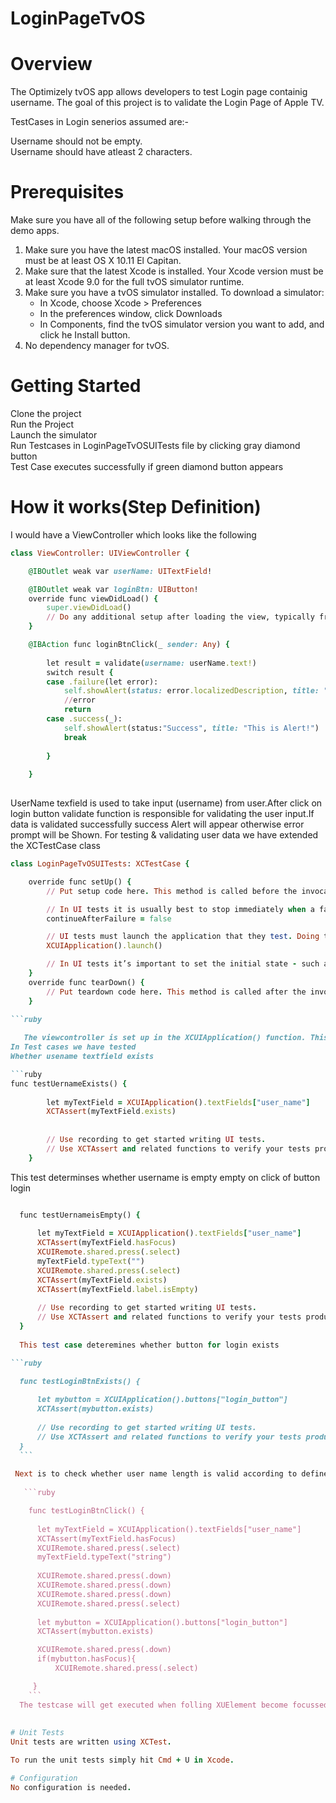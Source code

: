 # LoginPageTvOS

# Overview
The Optimizely tvOS app allows developers to test Login page containig username. The goal of this project is to validate the Login Page of Apple TV.

TestCases in Login senerios assumed are:-<br /> 

Username should not be empty.<br />
Username should have atleast 2 characters.<br />



# Prerequisites
Make sure you have all of the following setup before walking through the demo apps.
1. Make sure you have the latest macOS installed. Your macOS version must be at least OS X 10.11 El Capitan.
2. Make sure that the latest Xcode is installed. Your Xcode version must be at least Xcode 9.0 for the full tvOS simulator runtime. 
3. Make sure you have a tvOS simulator installed. To download a simulator:
    * In Xcode, choose Xcode > Preferences
    * In the preferences window, click Downloads
    * In Components, find the tvOS simulator version you want to add, and click he Install button.
4. No dependency manager for tvOS.

# Getting Started
Clone the project<br />
Run the Project<br />
Launch the simulator<br />
Run Testcases in LoginPageTvOSUITests file by clicking gray diamond button<br />
Test Case executes successfully if green diamond button appears<br />

# How it works(Step Definition)
I would have a ViewController which looks like the following

```ruby
class ViewController: UIViewController {

    @IBOutlet weak var userName: UITextField!

    @IBOutlet weak var loginBtn: UIButton!
    override func viewDidLoad() {
        super.viewDidLoad()
        // Do any additional setup after loading the view, typically from a nib.
    }

    @IBAction func loginBtnClick(_ sender: Any) {
        
        let result = validate(username: userName.text!)
        switch result {
        case .failure(let error):
            self.showAlert(status: error.localizedDescription, title: "This is Failure Alert!")
            //error
            return
        case .success(_):
            self.showAlert(status:"Success", title: "This is Alert!")
            break
            
        }
        
    }
    
```


UserName texfield is used to take input (username) from user.After click on login button validate function is responsible for 
validating the user input.If data is validated successfully success Alert will appear otherwise error prompt will be Shown.
For testing & validating user data we have extended the XCTestCase class


```ruby
class LoginPageTvOSUITests: XCTestCase {

    override func setUp() {
        // Put setup code here. This method is called before the invocation of each test method in the class.

        // In UI tests it is usually best to stop immediately when a failure occurs.
        continueAfterFailure = false

        // UI tests must launch the application that they test. Doing this in setup will make sure it happens for each test method.
        XCUIApplication().launch()

        // In UI tests it’s important to set the initial state - such as interface orientation - required for your tests before they run. The setUp method is a good place to do this.
    }
    override func tearDown() {
        // Put teardown code here. This method is called after the invocation of each test method in the class.
    }
    
```ruby

   The viewcontroller is set up in the XCUIApplication() function. This setUp() function is called before the execution of the every tests.
In Test cases we have tested
Whether usename textfield exists

```ruby
func testUernameExists() {
        
        let myTextField = XCUIApplication().textFields["user_name"]
        XCTAssert(myTextField.exists)
        
        
        // Use recording to get started writing UI tests.
        // Use XCTAssert and related functions to verify your tests produce the correct results.
    }
   ```
    
This test determinses whether username is empty empty on click of button login
  
  ```ruby

    func testUernameisEmpty() {
        
        let myTextField = XCUIApplication().textFields["user_name"]
        XCTAssert(myTextField.hasFocus)
        XCUIRemote.shared.press(.select)
        myTextField.typeText("")
        XCUIRemote.shared.press(.select)
        XCTAssert(myTextField.exists)
        XCTAssert(myTextField.label.isEmpty)
        
        // Use recording to get started writing UI tests.
        // Use XCTAssert and related functions to verify your tests produce the correct results.
    }
    
    This test case deteremines whether button for login exists
 
  ```ruby
  
    func testLoginBtnExists() {
        
        let mybutton = XCUIApplication().buttons["login_button"]
        XCTAssert(mybutton.exists)
        
        // Use recording to get started writing UI tests.
        // Use XCTAssert and related functions to verify your tests produce the correct results.
    }
    ```
   
   Next is to check whether user name length is valid according to defined scenerio.<br />
     
     ```ruby

      func testLoginBtnClick() {
        
        let myTextField = XCUIApplication().textFields["user_name"]
        XCTAssert(myTextField.hasFocus)
        XCUIRemote.shared.press(.select)
        myTextField.typeText("string")
        
        XCUIRemote.shared.press(.down)
        XCUIRemote.shared.press(.down)
        XCUIRemote.shared.press(.down)
        XCUIRemote.shared.press(.select)
        
        let mybutton = XCUIApplication().buttons["login_button"]
        XCTAssert(mybutton.exists)

        XCUIRemote.shared.press(.down)
        if(mybutton.hasFocus){
            XCUIRemote.shared.press(.select)

       }
      ```
    The testcase will get executed when folling XUElement become focussed on screen by using breakpoints.<br />    
    
    
# Unit Tests
Unit tests are written using XCTest.

To run the unit tests simply hit Cmd + U in Xcode.

# Configuration
No configuration is needed.
    
